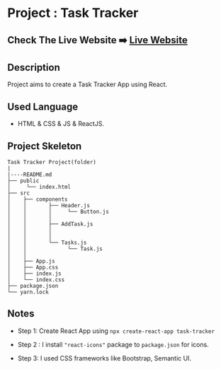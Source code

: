 # Project : Task Tracker

## Check The Live Website ➡️ [Live Website](https://cooper-tasktracker.netlify.app/)

## Description

Project aims to create a Task Tracker App using React.

## Used Language

- HTML & CSS & JS & ReactJS.

## Project Skeleton

```
Task Tracker Project(folder)
|
|----README.md
├── public
│     └── index.html
├── src
│    ├── components
│    │       ├── Header.js
│    │       │     └── Button.js
│    │       │   
│    │       ├── AddTask.js
│    │       │   
│    │       │   
│    │       └── Tasks.js
│    │             └── Task.js
│    │            
│    ├── App.js
│    ├── App.css
│    ├── index.js
│    └── index.css
├── package.json
└── yarn.lock
```

## Notes

- Step 1: Create React App using `npx create-react-app task-tracker`

- Step 2 : I install `"react-icons"` package to `package.json` for icons.

- Step 3: I used CSS frameworks like Bootstrap, Semantic UI.

